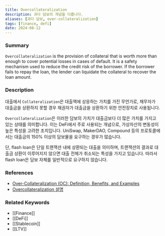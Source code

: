 ```yaml
---
title: Overcollateralization
description: 과다 담보의 개념을 다룹니다.
aliases: [과다 담보, over-collateralization]
tags: [finance, defi]
date: 2024-08-12
---
```


### Summary

`Overcollateralization` is the provision of collateral that is worth more than enough to cover potential losses in cases of default. It is a safety mechanism used to reduce the credit risk of the borrower. If the borrower fails to repay the loan, the lender can liquidate the collateral to recover the loan amount.

### Description

대출에서 `Collateralization`은 대출액에 상응하는 가치를 가진 무언가로, 채무자가 대출금을 상환하지 못할 경우 채권자가 대출금을 상환하기 위한 안전장치로 사용됩니다.

`Overcollateralization`은 이러한 담보의 가치가 대출금보다 더 많은 가치를 가지고 있는 상태를 의미합니다. 이는 DeFi에서 주로 사용되는 개념으로, 가상자산의 변동성이 높은 특성을 고려한 조치입니다. UniSwap, MakerDAO, Compound 등의 프로토콜에서는 대출금의 150% 이상의 담보물을 요구하는 경우가 많습니다.

단, flash loan은 단일 트랜잭션 내에 상환되는 대출을 의미하며, 트랜잭션의 결과로 대출금 상환이 이루어지지 않으면 대출 전체가 취소되는 특성을 가지고 있습니다. 따라서 flash loan은 담보 자체를 일반적으로 요구하지 않습니다.

### References

- [Over-Collateralization (OC): Definition, Benefits, and Examples](https://www.investopedia.com/terms/o/overcollateralization.asp)
- [Overcollateralization 설명](https://en.wikipedia.org/wiki/Overcollateralization)

### Related Keywords

- [[Finance]]
- [[DeFi]]
- [[Stablecoin]]
- [[LTV]]
